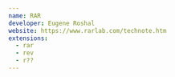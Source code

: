 ```yaml
---
name: RAR
developer: Eugene Roshal
website: https://www.rarlab.com/technote.htm
extensions:
  - rar
  - rev
  - r??
---
```

